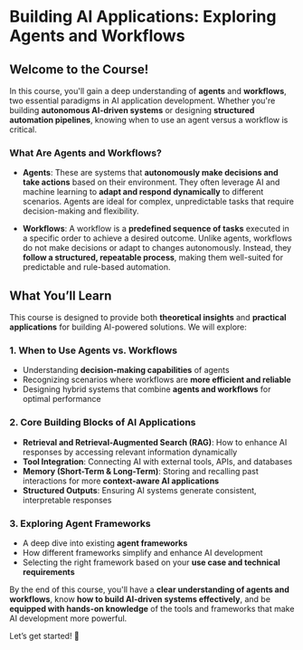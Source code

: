 # Building AI Applications: Exploring Agents and Workflows  

## Welcome to the Course!  

In this course, you'll gain a deep understanding of **agents** and **workflows**, two essential paradigms in AI application development. Whether you're building **autonomous AI-driven systems** or designing **structured automation pipelines**, knowing when to use an agent versus a workflow is critical.  

### What Are Agents and Workflows?  

- **Agents**: These are systems that **autonomously make decisions and take actions** based on their environment. They often leverage AI and machine learning to **adapt and respond dynamically** to different scenarios. Agents are ideal for complex, unpredictable tasks that require decision-making and flexibility.  

- **Workflows**: A workflow is a **predefined sequence of tasks** executed in a specific order to achieve a desired outcome. Unlike agents, workflows do not make decisions or adapt to changes autonomously. Instead, they **follow a structured, repeatable process**, making them well-suited for predictable and rule-based automation.  

## What You’ll Learn  

This course is designed to provide both **theoretical insights** and **practical applications** for building AI-powered solutions. We will explore:  

### 1. **When to Use Agents vs. Workflows**  
   - Understanding **decision-making capabilities** of agents  
   - Recognizing scenarios where workflows are **more efficient and reliable**  
   - Designing hybrid systems that combine **agents and workflows** for optimal performance  

### 2. **Core Building Blocks of AI Applications**  
   - **Retrieval and Retrieval-Augmented Search (RAG)**: How to enhance AI responses by accessing relevant information dynamically  
   - **Tool Integration**: Connecting AI with external tools, APIs, and databases  
   - **Memory (Short-Term & Long-Term)**: Storing and recalling past interactions for more **context-aware AI applications**  
   - **Structured Outputs**: Ensuring AI systems generate consistent, interpretable responses  

### 3. **Exploring Agent Frameworks**  
   - A deep dive into existing **agent frameworks**  
   - How different frameworks simplify and enhance AI development  
   - Selecting the right framework based on your **use case and technical requirements**  

By the end of this course, you'll have a **clear understanding of agents and workflows**, know **how to build AI-driven systems effectively**, and be **equipped with hands-on knowledge** of the tools and frameworks that make AI development more powerful.  

Let’s get started! 🚀